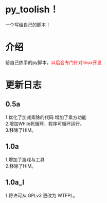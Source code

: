 # py_toolish！
一个写给自己的脚本！
# 介绍
给自己练手的py脚本，<font color=red>以后会专门针对linux开发</font>
# 更新日志
## 0.5a
 1.优化了加减乘除的代码
   增加了乘方功能 <br>
 2.增加While死循环，程序可循环运行。<br>
 3.移除了HIM。 
 ## 1.0a
  1.增加了游戏与工具 <br>
  2.移除了HIM。
## 1.0a_l
1.将许可从 GPLv3 更改为 WTFPL。

